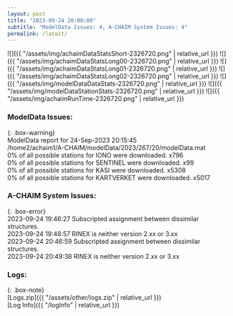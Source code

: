 ```yaml
---
layout: post
title: "2023-09-24 20:00:00"
subtitle: "ModelData Issues: 4; A-CHAIM System Issues: 4"
permalink: /latest/
---
```


![]({{ "/assets/img/achaimDataStatsShort-2326720.png" | relative_url }})
![]({{ "/assets/img/achaimDataStatsLong00-2326720.png" | relative_url }})
![]({{ "/assets/img/achaimDataStatsLong01-2326720.png" | relative_url }})
![]({{ "/assets/img/achaimDataStatsLong02-2326720.png" | relative_url }})
![]({{ "/assets/img/modelDataDataStats-2326720.png" | relative_url }})
![]({{ "/assets/img/modelDataStationStats-2326720.png" | relative_url }})
![]({{ "/assets/img/achaimRunTime-2326720.png" | relative_url }})


### ModelData Issues:  
  
{: .box-warning}  
 ModelData report for 24-Sep-2023 20:15:45   
 /home2/achaim1/A-CHAIM/modelData/2023/267/20/modelData.mat   
 0% of all possible stations for IONO were downloaded. x796   
 0% of all possible stations for SENTINEL were downloaded. x99   
 0% of all possible stations for KASI were downloaded. x5308   
 0% of all possible stations for KARTVERKET were downloaded. x5017   
  
### A-CHAIM System Issues:  
  
{: .box-error}  
2023-09-24 19:46:27 Subscripted assignment between dissimilar structures.  
2023-09-24 19:48:57 RINEX is neither version 2.xx or 3.xx  
2023-09-24 20:46:59 Subscripted assignment between dissimilar structures.  
2023-09-24 20:49:38 RINEX is neither version 2.xx or 3.xx  

### Logs:  
  
{: .box-note}  
[Logs.zip]({{ "/assets/other/logs.zip" | relative_url }})  
[Log Info]({{ "/logInfo" | relative_url }})  
